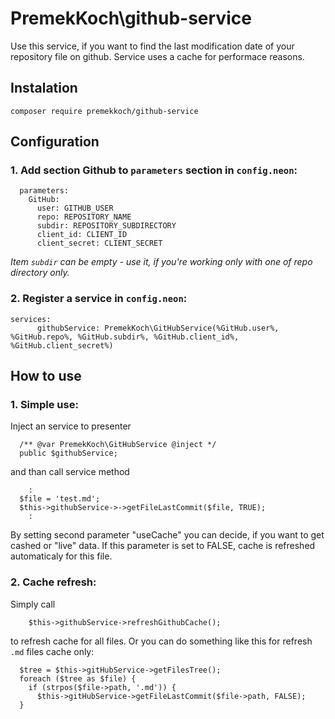 PremekKoch\github-service
=========================
Use this service, if you want to find the last modification date of your repository file on github. Service uses a cache for performace reasons.  

Instalation
-----------

```
composer require premekkoch/github-service
```

Configuration
-------------
### 1. Add section Github to `parameters` section in `config.neon`:
```
  parameters:
    GitHub:
      user: GITHUB_USER
      repo: REPOSITORY_NAME
      subdir: REPOSITORY_SUBDIRECTORY
      client_id: CLIENT_ID
      client_secret: CLIENT_SECRET
```

*Item `subdir` can be empty - use it, if you're working only with one of repo directory only.*

### 2. Register a service in `config.neon`:

```
services:
	  githubService: PremekKoch\GitHubService(%GitHub.user%, %GitHub.repo%, %GitHub.subdir%, %GitHub.client_id%, %GitHub.client_secret%)
```

How to use
----------

### 1. Simple use:
Inject an service to presenter
```
  /** @var PremekKoch\GitHubService @inject */
  public $githubService;
```
and than call service method
```
	:
  $file = 'test.md';
  $this->githubService->->getFileLastCommit($file, TRUE);
	:
```

By setting second parameter "useCache" you can decide, if you want to get cashed or "live" data. If this parameter is set to FALSE, cache is refreshed automaticaly for this file.
   
### 2. Cache refresh:
Simply call 
```
	$this->githubService->refreshGithubCache();
```
to refresh cache for all files. 
Or you can do something like this for refresh `.md` files cache only:
```
  $tree = $this->gitHubService->getFilesTree();
  foreach ($tree as $file) {
    if (strpos($file->path, '.md')) {
      $this->gitHubService->getFileLastCommit($file->path, FALSE);
  }
```

